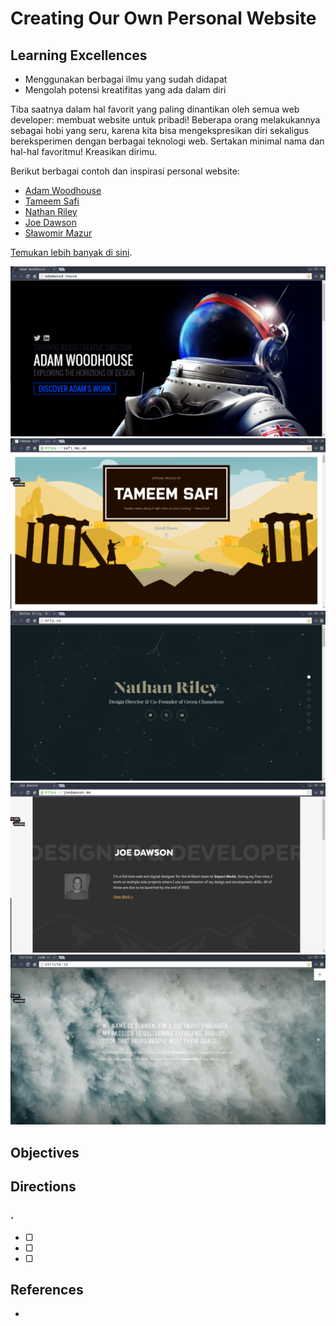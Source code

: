 # Creating Our Own Personal Website

## Learning Excellences

- Menggunakan berbagai ilmu yang sudah didapat
- Mengolah potensi kreatifitas yang ada dalam diri

Tiba saatnya dalam hal favorit yang paling dinantikan oleh semua web developer: membuat website untuk pribadi! Beberapa orang melakukannya sebagai hobi yang seru, karena kita bisa mengekspresikan diri sekaligus bereksperimen dengan berbagai teknologi web. Sertakan minimal nama dan hal-hal favoritmu! Kreasikan dirimu.

Berikut berbagai contoh dan inspirasi personal website:

- [Adam Woodhouse](http://adamwood.house)
- [Tameem Safi](https://safi.me.uk)
- [Nathan Riley](http://nrly.co)
- [Joe Dawson](http://joedawson.me)
- [Sławomir Mazur](http://stricte.io)

[Temukan lebih banyak di sini](https://onepagelove.com).

![](assets/adam-woodhouse.png)
![](assets/tameem-safi.png)
![](assets/nathan-riley.png)
![](assets/joe-dawson.png)
![](assets/slawek.png)


## Objectives



## Directions

### .

- ▢
- ▢
- ▢

## References

-
